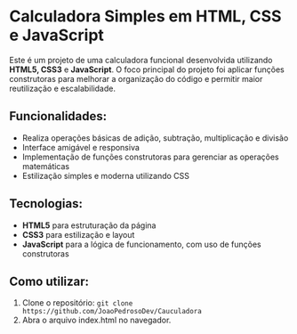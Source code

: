 # Calculadora Simples em HTML, CSS e JavaScript
Este é um projeto de uma calculadora funcional desenvolvida utilizando **HTML5, CSS3** e **JavaScript**. O foco principal do projeto foi aplicar funções construtoras para melhorar a organização do código e permitir maior reutilização e escalabilidade.

## Funcionalidades:
- Realiza operações básicas de adição, subtração, multiplicação e divisão
- Interface amigável e responsiva
- Implementação de funções construtoras para gerenciar as operações matemáticas
- Estilização simples e moderna utilizando CSS
  
## Tecnologias:
- **HTML5** para estruturação da página
- **CSS3** para estilização e layout
- **JavaScript** para a lógica de funcionamento, com uso de funções construtoras

## Como utilizar:
1. Clone o repositório:
   `git clone https://github.com/JoaoPedrosoDev/Cauculadora`
2. Abra o arquivo index.html no navegador.
